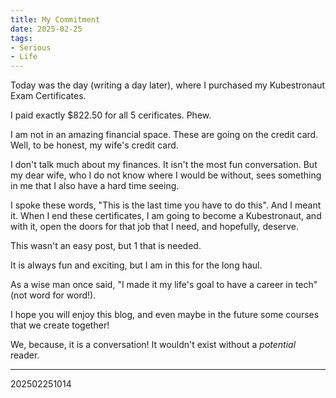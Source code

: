 ```yaml
---
title: My Commitment
date: 2025-02-25
tags:
- Serious
- Life
---
```

Today was the day (writing a day later), where I purchased my Kubestronaut Exam Certificates.

I paid exactly $822.50 for all 5 cerificates. Phew.

I am not in an amazing financial space. These are going on the credit card. Well, to be honest,
my wife's credit card.

I don't talk much about my finances. It isn't the most fun conversation. But my dear wife,
who I do not know where I would be without, sees something in me that I also have a hard time
seeing.

I spoke these words, "This is the last time you have to do this". And I meant it. When I end these
certificates, I am going to become a Kubestronaut, and with it, open the doors for that job that
I need, and hopefully, deserve.

This wasn't an easy post, but 1 that is needed.

It is always fun and exciting, but I am in this for the long haul.

As a wise man once said, "I made it my life's goal to have a career in tech" (not word for word!).

I hope you will enjoy this blog, and even maybe in the future some courses that we create together!

We, because, it is a conversation! It wouldn't exist without a *potential* reader.

---
202502251014
